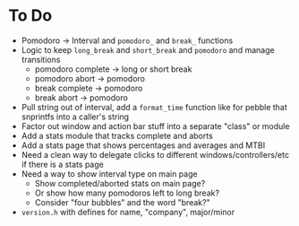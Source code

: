 # To Do

* Pomodoro -> Interval and `pomodoro_` and `break_` functions
* Logic to keep `long_break` and `short_break` and `pomodoro` and manage
  transitions
    * pomodoro complete -> long or short break
    * pomodoro abort -> pomodoro
    * break complete -> pomodoro
    * break abort -> pomodoro
* Pull string out of interval, add a `format_time` function like for pebble
  that snprintfs into a caller's string
* Factor out window and action bar stuff into a separate "class" or module
* Add a stats module that tracks complete and aborts
* Add a stats page that shows percentages and averages and MTBI
* Need a clean way to delegate clicks to different windows/controllers/etc if
  there is a stats page
* Need a way to show interval type on main page
    * Show completed/aborted stats on main page?
    * Or show how many pomodoros left to long break?
    * Consider "four bubbles" and the word "break?"
* `version.h` with defines for name, "company", major/minor
